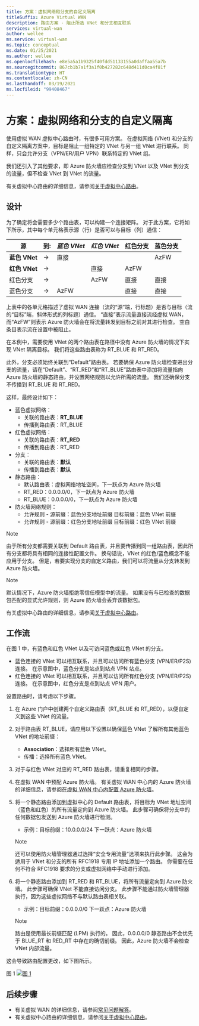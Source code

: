 ```yaml
---
title: 方案：虚拟网络和分支的自定义隔离
titleSuffix: Azure Virtual WAN
description: 路由方案 - 阻止所选 VNet 和分支相互联系
services: virtual-wan
author: wellee
ms.service: virtual-wan
ms.topic: conceptual
ms.date: 01/25/2021
ms.author: wellee
ms.openlocfilehash: e8e5a5a1b9325f40fdd51133155a0daffaa55a7b
ms.sourcegitcommit: 867cb1b7a1f3a1f0b427282c648d411d0ca4f81f
ms.translationtype: HT
ms.contentlocale: zh-CN
ms.lasthandoff: 03/19/2021
ms.locfileid: "99408467"
---
```

# <a name="scenario-custom-isolation-for-virtual-networks-and-branches"></a>方案：虚拟网络和分支的自定义隔离

使用虚拟 WAN 虚拟中心路由时，有很多可用方案。 在虚拟网络 (VNet) 和分支的自定义隔离方案中，目标是阻止一组特定的 VNet 与另一组 VNet 进行联系。 同样，只会允许分支（VPN/ER/用户 VPN）联系特定的 VNet 组。

我们还引入了其他要求，即 Azure 防火墙应检查分支到 VNet 以及 VNet 到分支的流量，但不检查 VNet 到 VNet 的流量。  

有关虚拟中心路由的详细信息，请参阅[关于虚拟中心路由](about-virtual-hub-routing.md)。

## <a name="design"></a><a name="design"></a>设计

为了确定将会需要多少个路由表，可以构建一个连接矩阵。 对于此方案，它将如下所示，其中每个单元格表示源（行）是否可以与目标（列）通信：

| 源 | 到:| *蓝色 VNet* | *红色 VNet* | 红色分支| 蓝色分支| 
|---|---|---|---|---|---|
| **蓝色 VNet** |   &#8594;|   直接     |           |   |  AzFW|
| **红色 VNet**  |   &#8594;|              |   直接  |  AzFW  | 
| 红色分支   |   &#8594;|   |   AzFW  |  直接 | 直接
| 蓝色分支| &#8594;| AzFW  |   |直接   | 直接

上表中的各单元格描述了虚拟 WAN 连接（流的“源”端，行标题）是否与目标（流的“目标”端，斜体形式的列标题）通信。 “直接”表示流量直接流经虚拟 WAN，而“AzFW”则表示 Azure 防火墙会在将流量转发到目标之前对其进行检查。 空白条目表示流在设置中被阻止。

在本例中，需要使用 VNet 的两个路由表在路径中没有 Azure 防火墙的情况下实现 VNet 隔离目标。 我们将这些路由表称为 RT_BLUE 和 RT_RED。

此外，分支必须始终关联到“Default”路由表。 若要确保 Azure 防火墙检查进出分支的流量，请在“Default”、“RT_RED”和“RT_BLUE”路由表中添加将流量指向 Azure 防火墙的静态路由，并设置网络规则以允许所需的流量。 我们还确保分支不传播到 RT_BLUE 和 RT_RED。

这样，最终设计如下：

* 蓝色虚拟网络：
  * 关联的路由表：**RT_BLUE**
  * 传播到路由表：RT_BLUE
* 红色虚拟网络：
  * 关联的路由表：**RT_RED**
  * 传播到路由表：RT_RED 
* 分支：
  * 关联的路由表：**默认**
  * 传播到路由表：**默认**
* 静态路由：
    * 默认路由表：虚拟网络地址空间，下一跃点为 Azure 防火墙
    * RT_RED：0.0.0.0/0，下一跃点为 Azure 防火墙
    * RT_BLUE：0.0.0.0/0，下一跃点为 Azure 防火墙
* 防火墙网络规则：
    *  允许规则 - 源前缀：蓝色分支地址前缀 目标前缀：蓝色 VNet 前缀 
    *  允许规则 - 源前缀：红色分支地址前缀 目标前缀：红色 VNet 前缀

> [!NOTE]
> 由于所有分支都需要关联到 Default 路由表，并且要传播到同一组路由表，因此所有分支都将具有相同的连接性配置文件。 换句话说，VNet 的红色/蓝色概念不能应用于分支。 但是，若要实现分支的自定义路由，我们可以将流量从分支转发到 Azure 防火墙。

> [!NOTE]
> 默认情况下，Azure 防火墙拒绝零信任模型中的流量。 如果没有与已检查的数据包匹配的显式允许规则，则 Azure 防火墙会丢弃该数据包。

有关虚拟中心路由的详细信息，请参阅[关于虚拟中心路由](about-virtual-hub-routing.md)。



## <a name="workflow"></a><a name="architecture"></a>工作流

在图 1 中，有蓝色和红色 VNet 以及可访问蓝色或红色 VNet 的分支。

* 蓝色连接的 VNet 可以相互联系，并且可以访问所有蓝色分支 (VPN/ER/P2S) 连接。 在示意图中，蓝色分支是站点到站点 VPN 站点。
* 红色连接的 VNet 可以相互联系，并且可以访问所有红色分支 (VPN/ER/P2S) 连接。 在示意图中，红色分支是点到站点 VPN 用户。

设置路由时，请考虑以下步骤。

1. 在 Azure 门户中创建两个自定义路由表（RT_BLUE 和 RT_RED），以便自定义到这些 VNet 的流量。
2. 对于路由表 RT_BLUE，请应用以下设置以确保蓝色 VNet 了解所有其他蓝色 VNet 的地址前缀：
   * **Association**：选择所有蓝色 VNet。
   * 传播：选择所有蓝色 VNet。
3. 对于与红色 VNet 对应的 RT_RED 路由表，请重复相同的步骤。
4. 在虚拟 WAN 中预配 Azure 防火墙。 有关虚拟 WAN 中心内的 Azure 防火墙的详细信息，请参阅[在虚拟 WAN 中心内配置 Azure 防火墙](howto-firewall.md)。
5. 将一个静态路由添加到虚拟中心的 Default 路由表，将目标为 VNet 地址空间（蓝色和红色）的所有流量定向到 Azure 防火墙。 此步骤可确保将分支中的任何数据包发送到 Azure 防火墙进行检测。
    * 示例：目标前缀：10.0.0.0/24 下一跃点：Azure 防火墙
    >[!NOTE]
    > 还可以使用防火墙管理器通过选择“安全专用流量”选项来执行此步骤。 这会为适用于 VNet 和分支的所有 RFC1918 专用 IP 地址添加一个路由。 你需要在任何不符合 RFC1918 要求的分支或虚拟网络中手动进行添加。 

6. 将一个静态路由添加到 RT_RED 和 RT_BLUE，将所有流量定向到 Azure 防火墙。 此步骤可确保 VNet 不能直接访问分支。 此步骤不能通过防火墙管理器执行，因为这些虚拟网络不与默认路由表相关联。
    * 示例：目标前缀：0.0.0.0/0 下一跃点：Azure 防火墙

    > [!NOTE]
    > 路由是使用最长前缀匹配 (LPM) 执行的。 因此，0.0.0.0/0 静态路由不会优先于 BLUE_RT 和 RED_RT 中存在的确切前缀。 因此，Azure 防火墙不会检查 VNet 内部流量。

这会导致路由配置更改，如下图所示。

图 1
[ ![图 1](./media/routing-scenarios/custom-branch-vnet/custom-branch.png) ](./media/routing-scenarios/custom-branch-vnet/custom-branch.png#lightbox)

## <a name="next-steps"></a>后续步骤

* 有关虚拟 WAN 的详细信息，请参阅[常见问题解答](virtual-wan-faq.md)。
* 有关虚拟中心路由的详细信息，请参阅[关于虚拟中心路由](about-virtual-hub-routing.md)。

